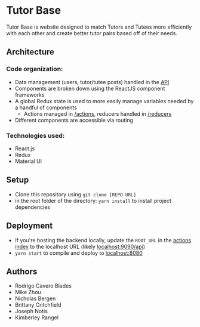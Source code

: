 # Tutor Base

Tutor Base is website designed to match Tutors and Tutees more efficiently with each other and create better tutor pairs based off of their needs.

## Architecture

### Code organization:

- Data management (users, tutor/tutee posts) handled in the [API](https://github.com/rcaverob/tutorbase-backend)
- Components are broken down using the ReactJS component frameworks
- A global Redux state is used to more easily manage variables needed by a handful of components
  - Actions managed in [/actions](./actions), reducers handled in [/reducers](./reducers)
- Different components are accessible via routing

### Technologies used:
- React.js
- Redux
- Material UI 

## Setup

- Clone this repository using `git clone [REPO URL]`
- in the root folder of the directory: `yarn install` to install project dependencies

## Deployment
- If you're hosting the backend locally, update the `ROOT_URL` in the [actions index](./src/actions/index.js) to the localhost URL (likely [localhost:9090/api](https://localhost:9090/api`))
- `yarn start` to compile and deploy to [localhost:8080](https://localhost:8080)

## Authors

- Rodrigo Cavero Blades
- Mike Zhou
- Nicholas Bergen
- Brittany Critchfield
- Joseph Notis
- Kimberley Rangel
